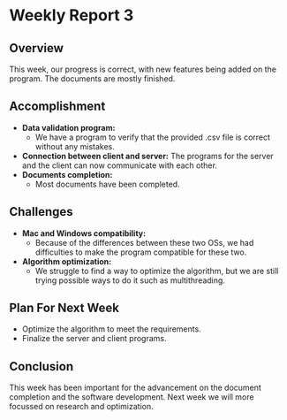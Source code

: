 # Weekly Report 3

## Overview

This week, our progress is correct, with new features being added on the program. The documents are mostly finished.

## Accomplishment

- **Data validation program:**
    - We have a program to verify that the provided .csv file is correct without any mistakes.
- **Connection between client and server:**
    The programs for the server and the client can now communicate with each other.
- **Documents completion:**
    - Most documents have been completed.

## Challenges

- **Mac and Windows compatibility:**
    - Because of the differences between these two OSs, we had difficulties to make the program compatible for these two.
- **Algorithm optimization:**
    - We struggle to find a way to optimize the algorithm, but we are still trying possible ways to do it such as multithreading.

## Plan For Next Week

- Optimize the algorithm to meet the requirements.
- Finalize the server and client programs.

## Conclusion

This week has been important for the advancement on the document completion and the software development. Next week we will more focussed on research and optimization.